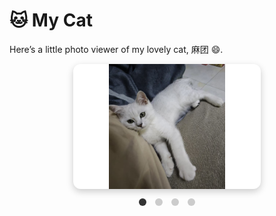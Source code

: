 # 🐱 My Cat

Here’s a little photo viewer of my lovely cat, 麻团 😄.

<div class="carousel-container">
  <img id="cat-image" src="images/matuan1.jpg" class="carousel-image" alt="My cat photo">

  <div class="carousel-dots">
    <span class="dot active" onclick="showSlide(0)"></span>
    <span class="dot" onclick="showSlide(1)"></span>
    <span class="dot" onclick="showSlide(2)"></span>
    <span class="dot" onclick="showSlide(3)"></span>
  </div>
</div>

<style>
.carousel-container {
  text-align: center;
  margin-top: 10px;
}
.carousel-image {
  width: 300px;
  height: 200px;
  border-radius: 12px;
  box-shadow: 0 4px 12px rgba(0,0,0,0.2);

  object-fit: contain;       /* 保持图片比例，完整显示 */
  background-color: #ffffff; /* 背景色，防止空白看起来突兀 */
}
.carousel-dots {
  margin-top: 10px;
}
.dot {
  height: 12px;
  width: 12px;
  margin: 0 5px;
  background-color: #ccc;
  border-radius: 50%;
  display: inline-block;
  cursor: pointer;
}
.dot.active {
  background-color: #333;
}
</style>

<script>
const photos = [
  "images/matuan1.jpg",
  "images/matuan2.jpg",
  "images/matuan3.jpg",
  "images/matuan4.jpg"
];

function showSlide(index) {
  const image = document.getElementById("cat-image");
  image.src = photos[index];

  const dots = document.querySelectorAll(".dot");
  dots.forEach(dot => dot.classList.remove("active"));
  dots[index].classList.add("active");
}
</script>
